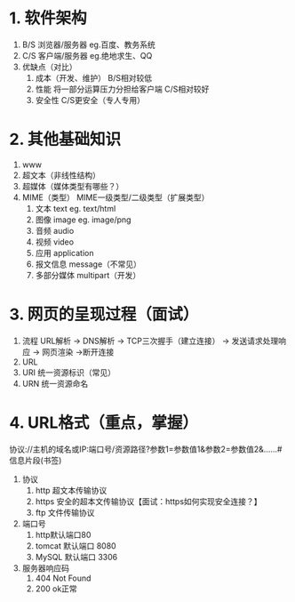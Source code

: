 # 1. 软件架构
1. B/S 浏览器/服务器 eg.百度、教务系统
2. C/S 客户端/服务器 eg.绝地求生、QQ
3. 优缺点（对比）
   1. 成本（开发、维护） B/S相对较低
   2. 性能	将一部分运算压力分担给客户端 C/S相对较好
   3. 安全性 C/S更安全（专人专用）
# 2. 其他基础知识
1. www
2. 超文本（非线性结构）
3. 超媒体（媒体类型有哪些？）
4. MIME（类型） MIME一级类型/二级类型（扩展类型）
	1. 文本 text    eg. text/html
	2. 图像 image	eg. image/png
	3. 音频	audio
	4. 视频 video
	5. 应用 application 
	6. 报文信息 message（不常见）
	7. 多部分媒体 multipart（开发）
# 3. 网页的呈现过程（面试）
1. 流程
URL解析 -> DNS解析 -> TCP三次握手（建立连接） -> 发送请求处理响应  -> 网页渲染  ->断开连接
2. URL
  1. URI 统一资源标识（常见）
  2. URN 统一资源命名
# 4. URL格式（重点，掌握）
协议://主机的域名或IP:端口号/资源路径?参数1=参数值1&参数2=参数值2&……#信息片段(书签)
1. 协议
	1. http 超文本传输协议
	2. https 安全的超本文传输协议【面试：https如何实现安全连接？】
	3. ftp 文件传输协议
2. 端口号
	1. http默认端口80
	2. tomcat 默认端口 8080
	3. MySQL 默认端口 3306
3. 服务器响应码
	1. 404  Not Found
	2. 200  ok正常